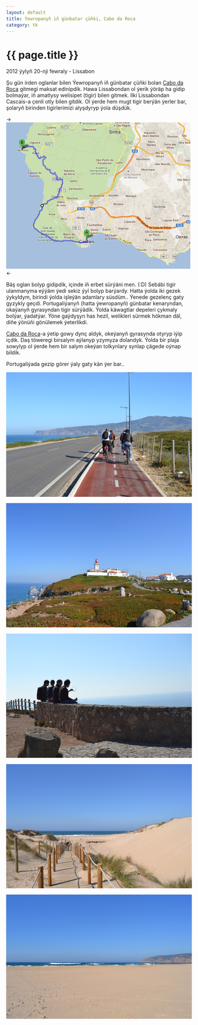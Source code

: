 ```yaml
---
layout: default
title: Ýewropanyň iň günbatar çüňki, Cabo da Roca
category: tk
---
```


{{ page.title }}
================

<p class="meta">2012 ýylyň 20-nji fewraly - Lissabon</p>

Şu gün irden oglanlar bilen Ýewropanyň iň günbatar çüňki bolan 
[Cabo da Roca](http://en.wikipedia.org/wiki/Cabo_da_Roca) 
gitmegi maksat edinipdik. Hawa Lissabondan ol ýerik ýöräp ha gidip bolmaýar, iň 
amatlysy welisipet (tigir) bilen gitmek. Ilki Lissabondan Cascais-a çenli otly 
bilen gitdik. Ol ýerde hem mugt tigir berýän ýerler bar, şolaryň birinden tigirlerimizi 
alyşdyryp ýola düşdük.

->![](/files/cabo-da-roca/06.png)<-

Bäş oglan bolyp gidipdik, içinde iň erbet sürýäni men. (:D) Sebäbi tigir ulanmanyma 
eýýäm ýedi sekiz ýyl bolyp barýardy. Hatta ýolda iki gezek ýykyldym, birindi ýolda 
işleýän adamlary süsdüm.. Ýenede gezelenç gaty gyzykly geçdi. Portugaliýanyň (hatta ýewropanyň) 
günbatar kenaryndan, okaýanyň gyrasyndan tigir sürýädik. Ýolda käwagtlar depeleri çykmaly bolýar, 
ýadatýar. Ýöne gaýdyşyn has hezil, welikleri sürmek hökman däl, diňe ýönüňi gönülemek ýeterlikdi. 

[Cabo da Roca](http://en.wikipedia.org/wiki/Cabo_da_Roca)-a ýetip gowy dynç aldyk, okeýanyň 
gyrasynda otyryp iýip içdik. Daş töweregi birsalym aýlanyp yzymyza dolandyk. Ýolda bir plaja 
sowylyp ol ýerde hem bir salym okeýan tolkynlary synlap çägede oýnap bildik.

Portugaliýada gezip görer ýaly gaty kän ýer bar..

![](/files/cabo-da-roca/01.JPG)

![](/files/cabo-da-roca/02.JPG)

![](/files/cabo-da-roca/03.JPG)

![](/files/cabo-da-roca/04.JPG)

![](/files/cabo-da-roca/05.JPG)
